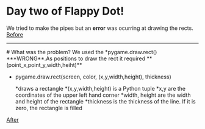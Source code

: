 # Day two of Flappy Dot!
We tried to make the pipes but an **error**  was ocurring at drawing the rects.
[Before](https://i.imgur.com/OKZnuTU.png)
<hr>
# What was the problem?
We used the *pygame.draw.rect() ***WRONG**.As positions to draw the rect it required **(point_x,point_y,width,heiht)**

* pygame.draw.rect(screen, color, (x,y,width,height), thickness)

  *draws a rectangle
  *(x,y,width,height) is a Python tuple
  *x,y are the coordinates of the upper left hand corner
  *width, height are the width and height of the rectangle
  *thickness is the thickness of the line. If it is zero, the rectangle is filled

[After](https://i.imgur.com/bqtvRKQ.png)
